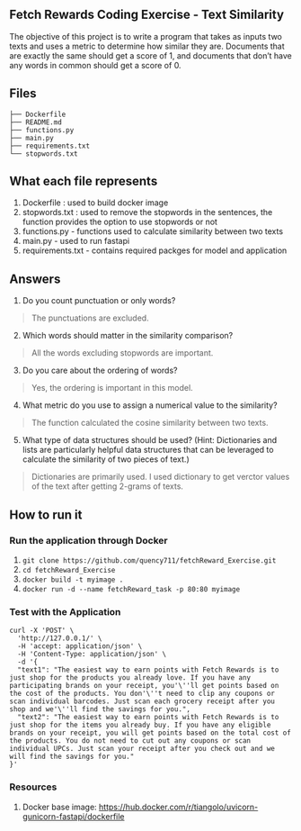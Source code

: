 ## Fetch Rewards Coding Exercise - Text Similarity

The objective of this project is to write a program that takes as inputs two texts and uses a metric to determine how similar they are. Documents that are exactly the same should get a score of 1, and documents that don’t have any words in common should get a score of 0. 
 

## Files

```
├── Dockerfile
├── README.md 
├── functions.py
├── main.py
├── requirements.txt 
└── stopwords.txt
```

## What each file represents 

1. Dockerfile : used to build docker image
2. stopwords.txt : used to remove the stopwords in the sentences, the function provides the option to use stopwords or not 
3. functions.py - functions used to calculate similarity between two texts
4. main.py - used to run fastapi
6. requirements.txt - contains required packges for model and application

## Answers 
1. Do you count punctuation or only words?
> The punctuations are excluded. 
2. Which words should matter in the similarity comparison?
> All the words excluding stopwords are important.  
3. Do you care about the ordering of words?
> Yes, the ordering is important in this model. 
4. What metric do you use to assign a numerical value to the similarity?
> The function calculated the cosine similarity between two texts. 
5. What type of data structures should be used? (Hint: Dictionaries and lists are particularly helpful data structures that can be leveraged to calculate the similarity of two pieces of text.)
> Dictionaries are primarily used. I used dictionary to get verctor values of the text after getting 2-grams of texts.   

## How to run it
### Run the application through Docker

1. ```git clone https://github.com/quency711/fetchReward_Exercise.git```
2. ```cd fetchReward_Exercise```
3. ```docker build -t myimage .  ```
4. ```docker run -d --name fetchReward_task -p 80:80 myimage  ```  

### Test with the Application

```
curl -X 'POST' \
  'http://127.0.0.1/' \
  -H 'accept: application/json' \
  -H 'Content-Type: application/json' \
  -d '{
  "text1": "The easiest way to earn points with Fetch Rewards is to just shop for the products you already love. If you have any participating brands on your receipt, you'\''ll get points based on the cost of the products. You don'\''t need to clip any coupons or scan individual barcodes. Just scan each grocery receipt after you shop and we'\''ll find the savings for you.",
  "text2": "The easiest way to earn points with Fetch Rewards is to just shop for the items you already buy. If you have any eligible brands on your receipt, you will get points based on the total cost of the products. You do not need to cut out any coupons or scan individual UPCs. Just scan your receipt after you check out and we will find the savings for you."
}'

```

### Resources

1. Docker base image: https://hub.docker.com/r/tiangolo/uvicorn-gunicorn-fastapi/dockerfile



